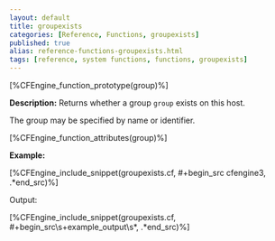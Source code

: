 ```yaml
---
layout: default
title: groupexists
categories: [Reference, Functions, groupexists]
published: true
alias: reference-functions-groupexists.html
tags: [reference, system functions, functions, groupexists]
---
```


[%CFEngine_function_prototype(group)%]

**Description:** Returns whether a group `group` exists on this host.

The group may be specified by name or identifier.

[%CFEngine_function_attributes(group)%]

**Example:**

[%CFEngine_include_snippet(groupexists.cf, #\+begin_src cfengine3, .*end_src)%]

Output:

[%CFEngine_include_snippet(groupexists.cf, #\+begin_src\s+example_output\s*, .*end_src)%]
